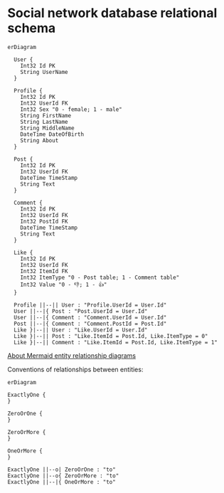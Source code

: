 # Social network database relational schema

```mermaid
erDiagram

  User {
    Int32 Id PK
    String UserName    
  }
  
  Profile {
    Int32 Id PK
    Int32 UserId FK
    Int32 Sex "0 - female; 1 - male"
    String FirstName
    String LastName
    String MiddleName
    DateTime DateOfBirth
    String About
  }
  
  Post {
    Int32 Id PK
    Int32 UserId FK
    DateTime TimeStamp
    String Text
  }
  
  Comment {
    Int32 Id PK
    Int32 UserId FK
    Int32 PostId FK    
    DateTime TimeStamp
    String Text
  }
  
  Like {
    Int32 Id PK
    Int32 UserId FK
    Int32 ItemId FK
    Int32 ItemType "0 - Post table; 1 - Comment table"
    Int32 Value "0 - 👎; 1 - 👍"
  }
  
  Profile ||--|| User : "Profile.UserId = User.Id"
  User ||--|{ Post : "Post.UserId = User.Id"
  User ||--|{ Comment : "Comment.UserId = User.Id"
  Post ||--|{ Comment : "Comment.PostId = Post.Id"
  Like }|--|| User : "Like.UserId = User.Id"
  Like }|--|| Post : "Like.ItemId = Post.Id, Like.ItemType = 0"
  Like }|--|| Comment : "Like.ItemId = Post.Id, Like.ItemType = 1"
```  
  

[About Mermaid entity relationship diagrams](https://mermaid.js.org/syntax/entityRelationshipDiagram.html)

Conventions of relationships between entities:

```mermaid
erDiagram

ExactlyOne {  
}

ZeroOrOne {  
}

ZeroOrMore {
}

OneOrMore {
}

ExactlyOne ||--o| ZeroOrOne : "to"
ExactlyOne ||--o{ ZeroOrMore : "to"
ExactlyOne ||--|{ OneOrMore : "to"
  
```
